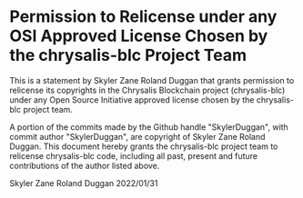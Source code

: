 # Permission to Relicense under any OSI Approved License Chosen by the chrysalis-blc Project Team

This is a statement by Skyler Zane Roland Duggan that grants permission to relicense its copyrights in the
Chrysalis Blockchain project (chrysalis-blc) under any Open Source Initiative approved license
chosen by the chrysalis-blc project team.

A portion of the commits made by the Github handle "SkylerDuggan", with commit author 
"SkylerDuggan", are copyright of Skyler Zane Roland Duggan. This document hereby grants the
chrysalis-blc project team to relicense chrysalis-blc code, including all past, present and
future contributions of the author listed above.

Skyler Zane Roland Duggan
2022/01/31